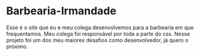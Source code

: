 # Barbearia-Irmandade
Esse é o site que eu e meu colega desenvolvemos para a barbearia em que frequentamos. Meu colega foi responsável por toda a parte do css. Nesse projeto foi um dos meu maiores desafios como desenvolvedor,  já quero o próximo.
